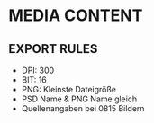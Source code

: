 # MEDIA CONTENT

## EXPORT RULES
* DPI: 300
* BIT: 16
* PNG: Kleinste Dateigröße
* PSD Name & PNG Name gleich
* Quellenangaben bei 0815 Bildern
